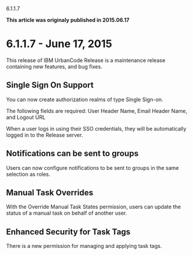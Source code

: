 





6.1.1.7

**This article was originaly published in 2015.06.17**


6.1.1.7 - June 17, 2015
=======================




This release of IBM UrbanCode Release is a maintenance release containing new features, and bug fixes.

Single Sign On Support
----------------------


You can now create authorization realms of type Single Sign-on.  

The following fields are required: User Header Name, Email Header Name, and Logout URL  

When a user logs in using their SSO credentials, they will be automatically logged in to the Release server.




Notifications can be sent to groups
-----------------------------------


Users can now configure notifications to be sent to groups in the same selection as roles.




Manual Task Overrides
---------------------


With the Override Manual Task States permission, users can update the status of a manual task on behalf of another user.




Enhanced Security for Task Tags
-------------------------------


There is a new permission for managing and applying task tags.







